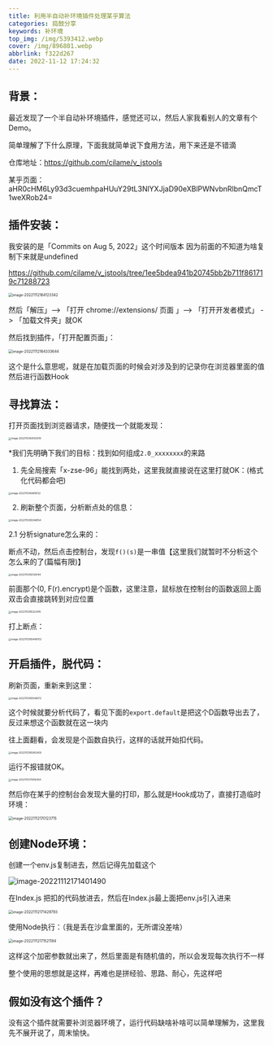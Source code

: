 ```yaml
---
title: 利用半自动补环境插件处理某乎算法
categories: 捣鼓分享
keywords: 补环境
top_img: /img/5393412.webp
cover: /img/896801.webp
abbrlink: f322d267
date: 2022-11-12 17:24:32
---
```


##  背景：

最近发现了一个半自动补环境插件，感觉还可以，然后人家我看别人的文章有个Demo。

简单理解了下什么原理，下面我就简单说下食用方法，用下来还是不错滴

仓库地址：https://github.com/cilame/v_jstools

某乎页面：aHR0cHM6Ly93d3cuemhpaHUuY29tL3NlYXJjaD90eXBlPWNvbnRlbnQmcT1weXRob24=

##  插件安装：

我安装的是「Commits on Aug 5, 2022」这个时间版本 因为前面的不知道为啥复制下来就是undefined

https://github.com/cilame/v_jstools/tree/1ee5bdea941b20745bb2b711f861719c71288723

<img src="https://pic.hengy1.top/typora/202211121708386.png" alt="image-20221112164123342" style="zoom:50%;" />

然后「解压」--> 「打开 chrome://extensions/ 页面 」--> 「打开开发者模式」 -> 「加载文件夹」就OK

然后找到插件，「打开配置页面」：

<img src="https://pic.hengy1.top/typora/202211121708039.png" alt="image-20221112164333644" style="zoom:50%;" />

这个是什么意思呢，就是在加载页面的时候会对涉及到的记录你在浏览器里面的值然后进行函数Hook

##  寻找算法：

打开页面找到浏览器请求，随便找一个就能发现：

<img src="https://pic.hengy1.top/typora/202211121708846.png" alt="image-20221112164555019" style="zoom:33%;" />

*我们先明确下我们的目标：找到如何组成`2.0_xxxxxxxx`的来路

1. 先全局搜索「x-zse-96」能找到两处，这里我就直接说在这里打就OK：(格式化代码都会吧)

<img src="https://pic.hengy1.top/typora/202211121708342.png" alt="image-20221112164816132" style="zoom:33%;" />

2. 刷新整个页面，分析断点处的信息：

<img src="https://pic.hengy1.top/typora/202211121708511.png" alt="image-20221112165048154" style="zoom:33%;" />

2.1 分析signature怎么来的：

断点不动，然后点击控制台，发现`f()(s)`是一串值【这里我们就暂时不分析这个怎么来的了(篇幅有限)】

<img src="https://pic.hengy1.top/typora/202211121708740.png" alt="image-20221112165138744" style="zoom:33%;" />

前面那个(0, F(r).encrypt)是个函数，这里注意，鼠标放在控制台的函数返回上面双击会直接跳转到对应位置

<img src="https://pic.hengy1.top/typora/202211121708689.png" alt="image-20221112165323415" style="zoom:33%;" />

打上断点：

<img src="https://pic.hengy1.top/typora/202211121710740.png" alt="image-20221112165448702" style="zoom:33%;" />

##  开启插件，脱代码：

刷新页面，重新来到这里：

<img src="https://pic.hengy1.top/typora/202211121708105.png" alt="image-20221112165546072" style="zoom:33%;" />

这个时候就要分析代码了，看见下面的`export.default`是把这个D函数导出去了，反过来想这个函数就在这一块内

往上面翻看，会发现是个函数自执行，这样的话就开始扣代码。

<img src="https://pic.hengy1.top/typora/202211121708166.png" alt="image-20221112165952459" style="zoom:33%;" />

运行不报错就OK。

<img src="https://pic.hengy1.top/typora/202211121709437.png" alt="image-20221112170016454" style="zoom:33%;" />

然后你在某乎的控制台会发现大量的打印，那么就是Hook成功了，直接打造临时环境：

<img src="https://pic.hengy1.top/typora/202211121709697.png" alt="image-20221112170123715" style="zoom:50%;" />

##  创建Node环境：

创建一个env.js复制进去，然后记得先加载这个

![image-20221112171401490](https://pic.hengy1.top/typora/202211121714595.png)

在Index.js 把扣的代码放进去，然后在Index.js最上面把env.js引入进来

<img src="https://pic.hengy1.top/typora/202211121714540.png" alt="image-20221112171429793" style="zoom:50%;" />

使用Node执行：（我是丢在沙盒里面的，无所谓没差啥）

<img src="https://pic.hengy1.top/typora/202211121715992.png" alt="image-20221112171521184" style="zoom:50%;" />

这样这个加密参数就出来了，然后里面是有随机值的，所以会发现每次执行不一样

整个使用的思想就是这样，再难也是拼经验、思路、耐心，先这样吧

##  假如没有这个插件？

没有这个插件就需要补浏览器环境了，运行代码缺啥补啥可以简单理解为，这里我先不展开说了，周末愉快。